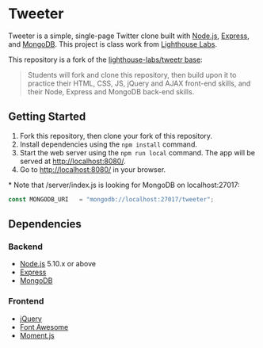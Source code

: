# Tweeter

Tweeter is a simple, single-page Twitter clone built with [Node.js](https://nodejs.org/en/), [Express](https://expressjs.com/), and [MongoDB](https://www.mongodb.com/). This project is class work from [Lighthouse Labs](https://github.com/lighthouse-labs/).

This repository is a fork of the [lighthouse-labs/tweetr base](https://github.com/lighthouse-labs/tweetr):

> Students will fork and clone this repository, then build upon it to practice their HTML, CSS, JS, jQuery and AJAX front-end skills, and their Node, Express and MongoDB back-end skills.

## Getting Started

1. Fork this repository, then clone your fork of this repository.
2. Install dependencies using the `npm install` command.
3. Start the web server using the `npm run local` command. The app will be served at <http://localhost:8080/>.
4. Go to <http://localhost:8080/> in your browser.

\* Note that /server/index.js is looking for MongoDB on localhost:27017:

```js
const MONGODB_URI   = "mongodb://localhost:27017/tweeter";
```

## Dependencies

### Backend

- [Node.js](https://nodejs.org/en/) 5.10.x or above
- [Express](https://expressjs.com/)
- [MongoDB](https://www.mongodb.com/)

### Frontend

- [jQuery](https://jquery.com/)
- [Font Awesome](http://fontawesome.io/)
- [Moment.js](https://momentjs.com/)